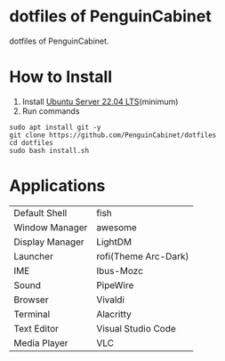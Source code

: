 # dotfiles of PenguinCabinet
dotfiles of PenguinCabinet.

# How to Install

1. Install [Ubuntu Server 22.04 LTS](https://ubuntu.com/download/server)(minimum)
2. Run commands
```
sudo apt install git -y
git clone https://github.com/PenguinCabinet/dotfiles
cd dotfiles 
sudo bash install.sh
```

# Applications
|||
|---|---|
|Default Shell|fish|
|Window Manager|awesome|
|Display Manager|LightDM|
|Launcher|rofi(Theme Arc-Dark)|
|IME|Ibus-Mozc|
|Sound|PipeWire|
|Browser|Vivaldi|
|Terminal|Alacritty|
|Text Editor|Visual Studio Code|
|Media Player|VLC|
